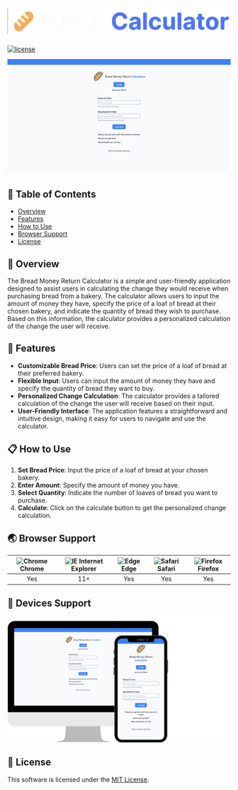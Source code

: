 # ![Bread Money Return Calculator](https://raw.githubusercontent.com/Dedo-Finger2/bread-money-return-calculator-remaster/master/imgs/project-title-img.png?token=GHSAT0AAAAAACPYHAL4PM4A3VZYN3DIRFMAZQBN43Q)

[![license](https://img.shields.io/github/license/Dedo-Finger2/bread-money-return-calculator-remaster.svg)](https://github.com/Dedo-Finger2/bread-money-return-calculator-remaster/blob/master/LICENSE)


<img src="https://raw.githubusercontent.com/Dedo-Finger2/bread-money-return-calculator-remaster/master/imgs/project-screen.png?token=GHSAT0AAAAAACPYHAL4ZVJUNJRKO564AODMZQBN64Q" />

## 🚩 Table of Contents

- [Overview](#-overview)
- [Features](#-features)
- [How to Use](#-how-to-use)
- [Browser Support](#-browser-support)
- [License](#-license)

## 📝 Overview

The Bread Money Return Calculator is a simple and user-friendly application designed to assist users in calculating the change they would receive when purchasing bread from a bakery. The calculator allows users to input the amount of money they have, specify the price of a loaf of bread at their chosen bakery, and indicate the quantity of bread they wish to purchase. Based on this information, the calculator provides a personalized calculation of the change the user will receive.

## 🎯 Features

- **Customizable Bread Price**: Users can set the price of a loaf of bread at their preferred bakery.
- **Flexible Input**: Users can input the amount of money they have and specify the quantity of bread they want to buy.
- **Personalized Change Calculation**: The calculator provides a tailored calculation of the change the user will receive based on their input.
- **User-Friendly Interface**: The application features a straightforward and intuitive design, making it easy for users to navigate and use the calculator.

## 📋 How to Use

1. **Set Bread Price**: Input the price of a loaf of bread at your chosen bakery.
2. **Enter Amount**: Specify the amount of money you have.
3. **Select Quantity**: Indicate the number of loaves of bread you want to purchase.
4. **Calculate**: Click on the calculate button to get the personalized change calculation.

## 🌏 Browser Support

| <img src="https://user-images.githubusercontent.com/1215767/34348387-a2e64588-ea4d-11e7-8267-a43365103afe.png" alt="Chrome" width="16px" height="16px" /> Chrome | <img src="https://user-images.githubusercontent.com/1215767/34348590-250b3ca2-ea4f-11e7-9efb-da953359321f.png" alt="IE" width="16px" height="16px" /> Internet Explorer | <img src="https://user-images.githubusercontent.com/1215767/34348380-93e77ae8-ea4d-11e7-8696-9a989ddbbbf5.png" alt="Edge" width="16px" height="16px" /> Edge | <img src="https://user-images.githubusercontent.com/1215767/34348394-a981f892-ea4d-11e7-9156-d128d58386b9.png" alt="Safari" width="16px" height="16px" /> Safari | <img src="https://user-images.githubusercontent.com/1215767/34348383-9e7ed492-ea4d-11e7-910c-03b39d52f496.png" alt="Firefox" width="16px" height="16px" /> Firefox |
| :---------: | :---------: | :---------: | :---------: | :---------: |
| Yes | 11+ | Yes | Yes | Yes |

## 📱 Devices Support

<img src="https://raw.githubusercontent.com/Dedo-Finger2/bread-money-return-calculator-remaster/master/imgs/devices.png?token=GHSAT0AAAAAACPYHAL5FFG4LJNLXGSLVGQAZQBOKWQ" />


## 📜 License

This software is licensed under the [MIT License](https://github.com/Dedo-Finger2/bread-money-return-calculator-remaster/blob/master/LICENSE).
